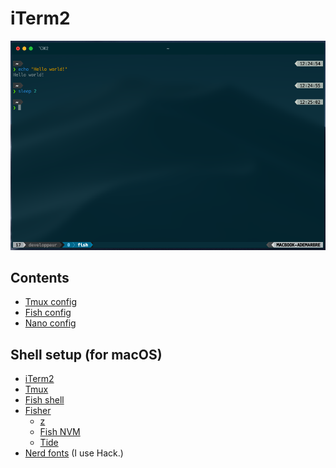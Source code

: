 # iTerm2

<div align="center">
  <img width="800" src="./media/screen1.png" alt="Screen of the terminal" />  
</div>

## Contents

- [Tmux config](./tmux/README.md)
- [Fish config](./fish/README.md)
- [Nano config](./nano/README.md)

## Shell setup (for macOS)

- [iTerm2](https://iterm2.com/)
- [Tmux](https://github.com/tmux/tmux/wiki)
- [Fish shell](https://fishshell.com/)
- [Fisher](https://github.com/jorgebucaran/fisher)
  - [z](https://github.com/jethrokuan/z)
  - [Fish NVM](https://github.com/jorgebucaran/nvm.fish)
  - [Tide](https://github.com/IlanCosman/tide)
- [Nerd fonts](https://github.com/ryanoasis/nerd-fonts) (I use Hack.)
